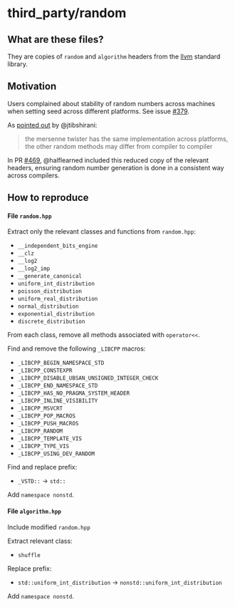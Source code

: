 # third_party/random

## What are these files?

They are copies of `random` and `algorithm` headers from the [llvm](https://github.com/llvm-mirror/libcxx/tree/master/include) standard library.


## Motivation

Users complained about stability of random numbers across machines when setting seed across different platforms. See issue [#379](https://github.com/rrcf-labs/rrcf/issues/379).

As [pointed out](https://github.com/rrcf-labs/rrcf/issues/379#issuecomment-480641123) by @jtibshirani:

> the mersenne twister has the same implementation across platforms, the other random methods may differ from compiler to compiler


In PR [#469](https://github.com/rrcf-labs/rrcf/pull/469), @halflearned included this reduced copy of the relevant headers, ensuring random number generation is done in a consistent way across compilers.


## How to reproduce

#### File `random.hpp`

Extract only the relevant classes and functions from `random.hpp`:

+ `__independent_bits_engine`
+ `__clz`
+ `__log2`
+ `__log2_imp`
+ `__generate_canonical`
+ `uniform_int_distribution`
+ `poisson_distribution`
+ `uniform_real_distribution`
+ `normal_distribution`
+ `exponential_distribution`
+ `discrete_distribution`

From each class, remove all methods associated with `operator<<`.

Find and remove the following `_LIBCPP` macros:
+ `_LIBCPP_BEGIN_NAMESPACE_STD`
+ `_LIBCPP_CONSTEXPR`
+ `_LIBCPP_DISABLE_UBSAN_UNSIGNED_INTEGER_CHECK`
+ `_LIBCPP_END_NAMESPACE_STD`
+ `_LIBCPP_HAS_NO_PRAGMA_SYSTEM_HEADER`
+ `_LIBCPP_INLINE_VISIBILITY`
+ `_LIBCPP_MSVCRT`
+ `_LIBCPP_POP_MACROS`
+ `_LIBCPP_PUSH_MACROS`
+ `_LIBCPP_RANDOM`
+ `_LIBCPP_TEMPLATE_VIS`
+ `_LIBCPP_TYPE_VIS`
+ `_LIBCPP_USING_DEV_RANDOM`

Find and replace prefix:
+ `_VSTD::` -> `std::`

Add `namespace nonstd`.


#### File `algorithm.hpp`

Include modified `random.hpp`

Extract relevant class:

+ `shuffle`

Replace prefix:

+ `std::uniform_int_distribution` -> `nonstd::uniform_int_distribution`

Add `namespace nonstd`.
